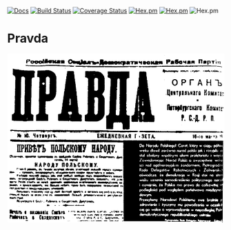 [![Docs](https://img.shields.io/badge/docs-here-green)](https://hexdocs.pm/pravda/) [![Build Status](https://travis-ci.com/mogorman/pravda.svg?branch=master)](https://travis-ci.com/mogorman/pravda) [![Coverage Status](https://coveralls.io/repos/github/mogorman/pravda/badge.svg?branch=master)](https://coveralls.io/github/mogorman/pravda?branch=master) [![Hex.pm](http://img.shields.io/hexpm/v/pravda.svg)](https://hex.pm/packages/pravda) [![Hex.pm](http://img.shields.io/hexpm/l/pravda.svg)](COPYING.txt) ![Hex.pm](https://img.shields.io/hexpm/dt/pravda)
# Pravda
![Pravda logo](/pravda.png)
